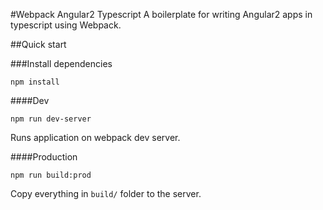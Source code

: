 #Webpack Angular2 Typescript
A boilerplate for writing Angular2 apps in typescript using Webpack.

##Quick start

###Install dependencies
```
npm install
```
####Dev
```
npm run dev-server
```
Runs application on webpack dev server.

####Production
```
npm run build:prod
```
Copy everything in `build/` folder to the server.